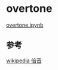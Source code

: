# overtone
[overtone.ipynb](./overtone.ipynb)

## 参考
[wikipedia 倍音](https://ja.wikipedia.org/wiki/%E5%80%8D%E9%9F%B3#%E5%90%84%E5%80%8D%E9%9F%B3%E3%81%A8%E5%80%8D%E9%9F%B3%E5%88%97)


